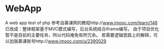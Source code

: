 # WebApp
A web app test of php
参考自慕课网的教程http://www.imooc.com/learn/148
已改成：整体框架基于MVC模式编写，后台系统结合iframe编写。
由于项目优化暂不是目前的主要任务，所以代码难免有所冗余。
若需要逻辑思路上的解释，可以加我慕课账号http://www.imooc.com/u/2390029
